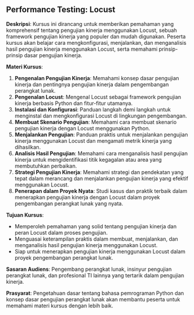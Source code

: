 ## Performance Testing: Locust

**Deskripsi**: Kursus ini dirancang untuk memberikan pemahaman yang komprehensif tentang pengujian kinerja menggunakan Locust, sebuah framework pengujian kinerja yang populer dan mudah digunakan. Peserta kursus akan belajar cara mengkonfigurasi, menjalankan, dan menganalisis hasil pengujian kinerja menggunakan Locust, serta memahami prinsip-prinsip dasar pengujian kinerja.

**Materi Kursus**:
1. **Pengenalan Pengujian Kinerja**: Memahami konsep dasar pengujian kinerja dan pentingnya pengujian kinerja dalam pengembangan perangkat lunak.
2. **Pengenalan Locust**: Mengenal Locust sebagai framework pengujian kinerja berbasis Python dan fitur-fitur utamanya.
3. **Instalasi dan Konfigurasi**: Panduan langkah demi langkah untuk menginstal dan mengkonfigurasi Locust di lingkungan pengembangan.
4. **Membuat Skenario Pengujian**: Memahami cara membuat skenario pengujian kinerja dengan Locust menggunakan Python.
5. **Menjalankan Pengujian**: Panduan praktis untuk menjalankan pengujian kinerja menggunakan Locust dan mengamati metrik kinerja yang dihasilkan.
6. **Analisis Hasil Pengujian**: Memahami cara menganalisis hasil pengujian kinerja untuk mengidentifikasi titik kegagalan atau area yang membutuhkan perbaikan.
7. **Strategi Pengujian Kinerja**: Memahami strategi dan pendekatan yang tepat dalam merancang dan menjalankan pengujian kinerja yang efektif menggunakan Locust.
8. **Penerapan dalam Proyek Nyata**: Studi kasus dan praktik terbaik dalam menerapkan pengujian kinerja dengan Locust dalam proyek pengembangan perangkat lunak yang nyata.

**Tujuan Kursus**: 
- Memperoleh pemahaman yang solid tentang pengujian kinerja dan peran Locust dalam proses pengujian.
- Menguasai keterampilan praktis dalam membuat, menjalankan, dan menganalisis hasil pengujian kinerja menggunakan Locust.
- Siap untuk menerapkan pengujian kinerja menggunakan Locust dalam proyek pengembangan perangkat lunak.

**Sasaran Audiens**: Pengembang perangkat lunak, insinyur pengujian perangkat lunak, dan profesional TI lainnya yang tertarik dalam pengujian kinerja.

**Prasyarat**: Pengetahuan dasar tentang bahasa pemrograman Python dan konsep dasar pengujian perangkat lunak akan membantu peserta untuk memahami materi kursus dengan lebih baik.
